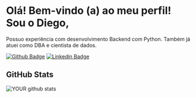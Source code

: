 # Olá! Bem-vindo (a) ao meu perfil! Sou o Diego,
Possuo experiência com desenvolvimento Backend com Python. Também já atuei como DBA e cientista de dados.

[![Github Badge](https://img.shields.io/badge/-Github-000?style=flat-square&logo=Github&logoColor=white&link=https://github.com/Falquetto1)](https://github.com/Falquetto1)
[![Linkedin Badge](https://img.shields.io/badge/-LinkedIn-blue?style=flat-square&logo=Linkedin&logoColor=white&link=https://www.linkedin.com/in/diegofalquetto/)](https://www.linkedin.com/in/diegofalquetto/)

## GitHub Stats

![YOUR github stats](https://github-readme-stats.vercel.app/api?username=Falquetto1)